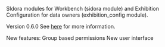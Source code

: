 SIdora modules for Workbench (sidora module) and Exhibition Configuration for data owners (exhibition_config module).

Version 0.6.0
See [here](https://confluence.si.edu/display/SIDKB/Administrators+Knowledge+Base) for more information.

New features:
Group based permissions
New user interface
